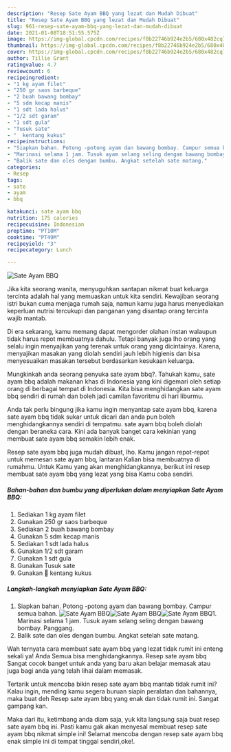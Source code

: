```yaml
---
description: "Resep Sate Ayam BBQ yang lezat dan Mudah Dibuat"
title: "Resep Sate Ayam BBQ yang lezat dan Mudah Dibuat"
slug: 961-resep-sate-ayam-bbq-yang-lezat-dan-mudah-dibuat
date: 2021-01-08T18:51:55.575Z
image: https://img-global.cpcdn.com/recipes/f8b22746b924e2b5/680x482cq70/sate-ayam-bbq-foto-resep-utama.jpg
thumbnail: https://img-global.cpcdn.com/recipes/f8b22746b924e2b5/680x482cq70/sate-ayam-bbq-foto-resep-utama.jpg
cover: https://img-global.cpcdn.com/recipes/f8b22746b924e2b5/680x482cq70/sate-ayam-bbq-foto-resep-utama.jpg
author: Tillie Grant
ratingvalue: 4.7
reviewcount: 6
recipeingredient:
- "1 kg ayam filet"
- "250 gr saos barbeque"
- "2 buah bawang bombay"
- "5 sdm kecap manis"
- "1 sdt lada halus"
- "1/2 sdt garam"
- "1 sdt gula"
- "Tusuk sate"
- "  kentang kukus"
recipeinstructions:
- "Siapkan bahan. Potong -potong ayam dan bawang bombay. Campur semua bahan."
- "Marinasi selama 1 jam. Tusuk ayam selang seling dengan bawang bombay. Panggang."
- "Balik sate dan oles dengan bumbu. Angkat setelah sate matang."
categories:
- Resep
tags:
- sate
- ayam
- bbq

katakunci: sate ayam bbq 
nutrition: 175 calories
recipecuisine: Indonesian
preptime: "PT10M"
cooktime: "PT49M"
recipeyield: "3"
recipecategory: Lunch

---
```



![Sate Ayam BBQ](https://img-global.cpcdn.com/recipes/f8b22746b924e2b5/680x482cq70/sate-ayam-bbq-foto-resep-utama.jpg)

Jika kita seorang wanita, menyuguhkan santapan nikmat buat keluarga tercinta adalah hal yang memuaskan untuk kita sendiri. Kewajiban seorang istri bukan cuma menjaga rumah saja, namun kamu juga harus menyediakan keperluan nutrisi tercukupi dan panganan yang disantap orang tercinta wajib mantab.

Di era  sekarang, kamu memang dapat mengorder olahan instan walaupun tidak harus repot membuatnya dahulu. Tetapi banyak juga lho orang yang selalu ingin menyajikan yang terenak untuk orang yang dicintainya. Karena, menyajikan masakan yang diolah sendiri jauh lebih higienis dan bisa menyesuaikan masakan tersebut berdasarkan kesukaan keluarga. 



Mungkinkah anda seorang penyuka sate ayam bbq?. Tahukah kamu, sate ayam bbq adalah makanan khas di Indonesia yang kini digemari oleh setiap orang di berbagai tempat di Indonesia. Kita bisa menghidangkan sate ayam bbq sendiri di rumah dan boleh jadi camilan favoritmu di hari liburmu.

Anda tak perlu bingung jika kamu ingin menyantap sate ayam bbq, karena sate ayam bbq tidak sukar untuk dicari dan anda pun boleh menghidangkannya sendiri di tempatmu. sate ayam bbq boleh diolah dengan beraneka cara. Kini ada banyak banget cara kekinian yang membuat sate ayam bbq semakin lebih enak.

Resep sate ayam bbq juga mudah dibuat, lho. Kamu jangan repot-repot untuk memesan sate ayam bbq, lantaran Kalian bisa membuatnya di rumahmu. Untuk Kamu yang akan menghidangkannya, berikut ini resep membuat sate ayam bbq yang lezat yang bisa Kamu coba sendiri.

<!--inarticleads1-->

##### Bahan-bahan dan bumbu yang diperlukan dalam menyiapkan Sate Ayam BBQ:

1. Sediakan 1 kg ayam filet
1. Gunakan 250 gr saos barbeque
1. Sediakan 2 buah bawang bombay
1. Gunakan 5 sdm kecap manis
1. Sediakan 1 sdt lada halus
1. Gunakan 1/2 sdt garam
1. Gunakan 1 sdt gula
1. Gunakan Tusuk sate
1. Gunakan  🥔 kentang kukus




<!--inarticleads2-->

##### Langkah-langkah menyiapkan Sate Ayam BBQ:

1. Siapkan bahan. Potong -potong ayam dan bawang bombay. Campur semua bahan.
<img src="https://img-global.cpcdn.com/steps/da87a409c11aa0a1/160x128cq70/sate-ayam-bbq-langkah-memasak-1-foto.jpg" alt="Sate Ayam BBQ"><img src="https://img-global.cpcdn.com/steps/0654d4c2ee5bb56d/160x128cq70/sate-ayam-bbq-langkah-memasak-1-foto.jpg" alt="Sate Ayam BBQ"><img src="https://img-global.cpcdn.com/steps/fc1d0e8ca3ffe671/160x128cq70/sate-ayam-bbq-langkah-memasak-1-foto.jpg" alt="Sate Ayam BBQ">1. Marinasi selama 1 jam. Tusuk ayam selang seling dengan bawang bombay. Panggang.
1. Balik sate dan oles dengan bumbu. Angkat setelah sate matang.




Wah ternyata cara membuat sate ayam bbq yang lezat tidak rumit ini enteng sekali ya! Anda Semua bisa menghidangkannya. Resep sate ayam bbq Sangat cocok banget untuk anda yang baru akan belajar memasak atau juga bagi anda yang telah lihai dalam memasak.

Tertarik untuk mencoba bikin resep sate ayam bbq mantab tidak rumit ini? Kalau ingin, mending kamu segera buruan siapin peralatan dan bahannya, maka buat deh Resep sate ayam bbq yang enak dan tidak rumit ini. Sangat gampang kan. 

Maka dari itu, ketimbang anda diam saja, yuk kita langsung saja buat resep sate ayam bbq ini. Pasti kamu gak akan menyesal membuat resep sate ayam bbq nikmat simple ini! Selamat mencoba dengan resep sate ayam bbq enak simple ini di tempat tinggal sendiri,oke!.

